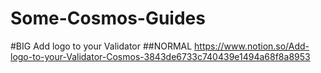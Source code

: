 # Some-Cosmos-Guides
#BIG
Add logo to your Validator
##NORMAL
https://www.notion.so/Add-logo-to-your-Validator-Cosmos-3843de6733c740439e1494a68f8a8953
